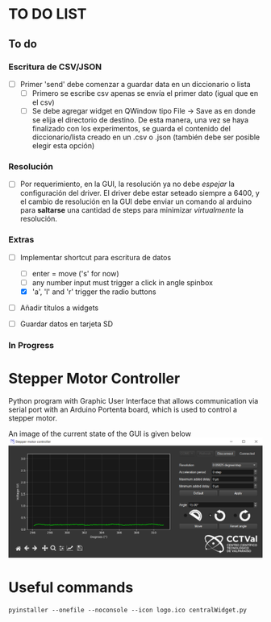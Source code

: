 # TO DO LIST

## To do
### Escritura de CSV/JSON
- [ ] Primer 'send' debe comenzar a guardar data en un diccionario o lista
    - [ ] Primero se escribe csv apenas se envía el primer dato (igual que en el csv)
    - [ ] Se debe agregar widget en QWindow tipo File -> Save as en donde se elija el directorio de destino. De esta manera, una vez se haya finalizado con los experimentos, se guarda el contenido del diccionario/lista creado en un .csv o .json (también debe ser posible elegir esta opción)

### Resolución
- [ ] Por requerimiento, en la GUI, la resolución ya no debe *espejar* la configuración del driver. El driver debe estar seteado siempre a 6400, y el cambio de resolución en la GUI debe enviar un comando al arduino para **saltarse** una cantidad de steps para minimizar *virtualmente* la resolución.

### Extras
- [ ] Implementar shortcut para escritura de datos
    - [ ] enter = move ('s' for now)
    - [ ] any number input must trigger a click in angle spinbox
    - [x] 'a', 'l' and 'r' trigger the radio buttons

- [ ] Añadir títulos a widgets

- [ ] Guardar datos en tarjeta SD



### In Progress



# Stepper Motor Controller

Python program with Graphic User Interface that allows communication via serial port with an Arduino Portenta board, which is used to control a stepper motor.

An image of the current state of the GUI is given below
![image](GUI_mockup.png)


# Useful commands
```
pyinstaller --onefile --noconsole --icon logo.ico centralWidget.py
```
